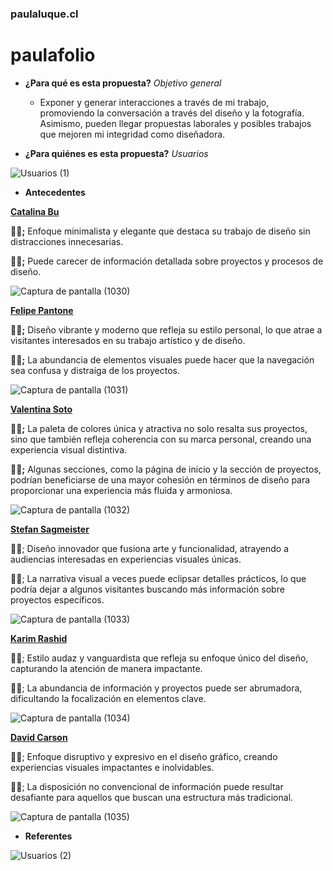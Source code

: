 ### paulaluque.cl
# paulafolio

* **¿Para qué es esta propuesta?**
*Objetivo general*
  * Exponer y generar interacciones a través de mi trabajo, promoviendo la conversación a través del diseño y la fotografía. Asimismo, pueden llegar propuestas laborales y posibles trabajos que mejoren mi integridad como diseñadora.


* **¿Para quiénes es esta propuesta?**
*Usuarios*

![Usuarios (1)](https://github.com/paulaluquej/portafolio/assets/110791788/866f2da4-3177-4ec9-a99b-a64292bc5d2f)


* **Antecedentes**

[**Catalina Bu** ](https://catalinabu.com)

**👍🏼;**
Enfoque minimalista y elegante que destaca su trabajo de diseño sin distracciones innecesarias.

**👎🏼;**
Puede carecer de información detallada sobre proyectos y procesos de diseño.

![Captura de pantalla (1030)](https://github.com/paulaluquej/portafolio/assets/110791788/00925d69-4165-4fb2-8254-dc6544619fac)


[**Felipe Pantone** ](https://felipepantone.com)

**👍🏼;**
Diseño vibrante y moderno que refleja su estilo personal, lo que atrae a visitantes interesados en su trabajo artístico y de diseño.

**👎🏼;**
La abundancia de elementos visuales puede hacer que la navegación sea confusa y distraiga de los proyectos.

![Captura de pantalla (1031)](https://github.com/paulaluquej/portafolio/assets/110791788/a1968d81-2667-4af5-92d1-041a19c1003a)



[**Valentina Soto** ](https://www.valentinasotoillanes.com/)

**👍🏼;**
La paleta de colores única y atractiva no solo resalta sus proyectos, sino que también refleja coherencia con su marca personal, creando una experiencia visual distintiva.

**👎🏼;**
Algunas secciones, como la página de inicio y la sección de proyectos, podrían beneficiarse de una mayor cohesión en términos de diseño para proporcionar una experiencia más fluida y armoniosa.

![Captura de pantalla (1032)](https://github.com/paulaluquej/portafolio/assets/110791788/004513d4-29db-4350-9f16-b05f2d47a8ac)


[**Stefan Sagmeister** ](https://sagmeister.com/)

👍🏼;
Diseño innovador que fusiona arte y funcionalidad, atrayendo a audiencias interesadas en experiencias visuales únicas.

👎🏼;
La narrativa visual a veces puede eclipsar detalles prácticos, lo que podría dejar a algunos visitantes buscando más información sobre proyectos específicos.

![Captura de pantalla (1033)](https://github.com/paulaluquej/portafolio/assets/110791788/08a2d26d-0b18-449d-93b3-43da9f80ea3d)

[**Karim Rashid** ](http://www.karimrashid.com/overview#about)

👍🏼;
Estilo audaz y vanguardista que refleja su enfoque único del diseño, capturando la atención de manera impactante.

👎🏼;
La abundancia de información y proyectos puede ser abrumadora, dificultando la focalización en elementos clave.

![Captura de pantalla (1034)](https://github.com/paulaluquej/portafolio/assets/110791788/fe067f40-71ec-4dcf-926e-6dc5495d2994)


[**David Carson** ](https://www.davidcarsondesign.com/)

👍🏼;
Enfoque disruptivo y expresivo en el diseño gráfico, creando experiencias visuales impactantes e inolvidables.

👎🏼;
La disposición no convencional de información puede resultar desafiante para aquellos que buscan una estructura más tradicional.

![Captura de pantalla (1035)](https://github.com/paulaluquej/portafolio/assets/110791788/4cc51b8a-1bec-4176-912b-c0f5ac23853b)


* **Referentes**

![Usuarios (2)](https://github.com/paulaluquej/portafolio/assets/110791788/98132fd8-9316-4807-b0ba-aec2f04a204b)

